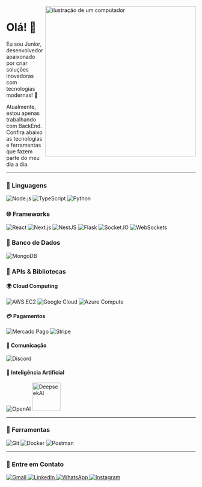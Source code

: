 <img src="https://raw.githubusercontent.com/MicaelliMedeiros/micaellimedeiros/master/image/computer-illustration.png" alt="ilustração de um computador" width="400px" align="right">

# Olá! 👋  
Eu sou Junior, desenvolvedor apaixonado por criar soluções inovadoras com tecnologias modernas! 🚀  

Atualmente, estou apenas trabalhando com BackEnd. Confira abaixo as tecnologias e ferramentas que fazem parte do meu dia a dia.  

---

### 🦄 Linguagens  
<p align="left">
  <img src="https://img.shields.io/badge/-Node.js-339933?style=for-the-badge&logo=node.js&logoColor=white" alt="Node.js" />
  <img src="https://img.shields.io/badge/-TypeScript-3178C6?style=for-the-badge&logo=typescript&logoColor=white" alt="TypeScript" />
  <img src="https://img.shields.io/badge/-Python-3776AB?style=for-the-badge&logo=python&logoColor=white" alt="Python" />
</p>

### 🌐 Frameworks  
<p align="left">
  <img src="https://img.shields.io/badge/-React-61DAFB?style=for-the-badge&logo=react&logoColor=black" alt="React" />
  <img src="https://img.shields.io/badge/-Next.js-000000?style=for-the-badge&logo=next.js&logoColor=white" alt="Next.js" />
  <img src="https://img.shields.io/badge/-NestJS-E0234E?style=for-the-badge&logo=nestjs&logoColor=white" alt="NestJS" />
  <img src="https://img.shields.io/badge/-Flask-000000?style=for-the-badge&logo=flask&logoColor=white" alt="Flask" />
  <img src="https://img.shields.io/badge/-Socket.IO-010101?style=for-the-badge&logo=socket.io&logoColor=white" alt="Socket.IO" />
  <img src="https://img.shields.io/badge/-WebSockets-001E43?style=for-the-badge" alt="WebSockets" />
</p>

### 💾 Banco de Dados  
<p align="left">
  <img src="https://img.shields.io/badge/-MongoDB-47A248?style=for-the-badge&logo=mongodb&logoColor=white" alt="MongoDB" />
</p>

### 🌟 APIs & Bibliotecas  

#### 🌍 Cloud Computing  
<p align="left">
  <img src="https://img.shields.io/badge/-AWS%20EC2-232F3E?style=for-the-badge&logo=amazon-aws&logoColor=white" alt="AWS EC2" />
  <img src="https://img.shields.io/badge/-Google%20Cloud-4285F4?style=for-the-badge&logo=google-cloud&logoColor=white" alt="Google Cloud" />
  <img src="https://img.shields.io/badge/-Azure%20Compute-0078D4?style=for-the-badge&logo=microsoft-azure&logoColor=white" alt="Azure Compute" />
</p>

#### 💳 Pagamentos  
<p align="left">
  <img src="https://img.shields.io/badge/-Mercado%20Pago-009EE3?style=for-the-badge&logo=mercado-pago&logoColor=white" alt="Mercado Pago" />
  <img src="https://img.shields.io/badge/-Stripe-008CDD?style=for-the-badge&logo=stripe&logoColor=white" alt="Stripe" />
</p>

#### 💬 Comunicação  
<p align="left">
  <img src="https://img.shields.io/badge/-Discord-5865F2?style=for-the-badge&logo=discord&logoColor=white" alt="Discord" />
</p>

#### 🤖 Inteligência Artificial  
<p align="left">
  <img src="https://img.shields.io/badge/-OpenAI-412991?style=for-the-badge&logo=openai&logoColor=white" alt="OpenAI" />
  <img src="https://img.shields.io/badge/-Deepseek-5865F2?style=for-the-badge&logoSize=50&color=4d6cfc" alt="DeepseekAI" width="75" heigth="100" />
</p>

---

### 💼 Ferramentas  
<p align="left">
  <img src="https://img.shields.io/badge/-Git-F05032?style=for-the-badge&logo=git&logoColor=white" alt="Git" />
  <img src="https://img.shields.io/badge/-Docker-2496ED?style=for-the-badge&logo=docker&logoColor=white" alt="Docker" />
  <img src="https://img.shields.io/badge/-Postman-FF6C37?style=for-the-badge&logo=postman&logoColor=white" alt="Postman" />
</p>

---

### 💌 Entre em Contato  
<p align="left">
  <a href="mailto:SEU-EMAIL@gmail.com" title="Gmail">
    <img src="https://img.shields.io/badge/-Gmail-FF0000?style=for-the-badge&logo=gmail&logoColor=white" alt="Gmail" />
  </a>
  <a href="https://linkedin.com/in/SEU-LINKEDIN" title="LinkedIn">
    <img src="https://img.shields.io/badge/-LinkedIn-0A66C2?style=for-the-badge&logo=linkedin&logoColor=white" alt="LinkedIn" />
  </a>
  <a href="https://api.whatsapp.com/send?phone=SEU-NÚMERO" title="WhatsApp">
    <img src="https://img.shields.io/badge/-WhatsApp-25D366?style=for-the-badge&logo=whatsapp&logoColor=white" alt="WhatsApp" />
  </a>
  <a href="https://instagram.com/SEU-INSTAGRAM" title="Instagram">
    <img src="https://img.shields.io/badge/-Instagram-E4405F?style=for-the-badge&logo=instagram&logoColor=white" alt="Instagram" />
  </a>
</p>

